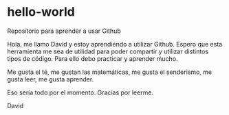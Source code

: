 # hello-world
Repositorio para aprender a usar Github

Hola, me llamo David y estoy aprendiendo a utilizar Github. 
Espero que esta herramienta me sea de utilidad para poder compartir y utilizar distintos 
tipos de código. 
Para ello debo practicar y aprender mucho.

Me gusta el té, me gustan las matemáticas,
me gusta el senderismo, me gusta leer,
me gusta aprender.

Eso sería todo por el momento. 
Gracias por leerme.

David
